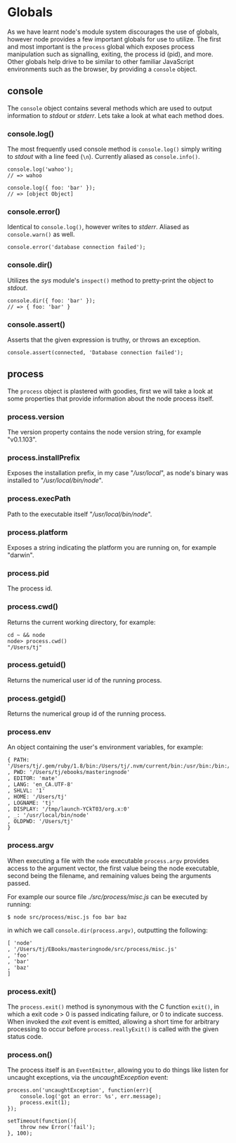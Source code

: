 
# Globals

 As we have learnt node's module system discourages the use of globals, however node provides a few important globals for use to utilize. The first and most important is the `process` global which exposes process manipulation such as signalling, exiting, the process id (pid), and more. Other globals help drive to be similar to other familiar JavaScript environments such as the browser, by providing a `console` object.

## console

The `console` object contains several methods which are used to output information to _stdout_ or _stderr_. Lets take a look at what each method does.

### console.log()

The most frequently used console method is `console.log()` simply writing to _stdout_ with a line feed (`\n`). Currently aliased as `console.info()`.

    console.log('wahoo');
	// => wahoo

    console.log({ foo: 'bar' });
	// => [object Object]

### console.error()

Identical to `console.log()`, however writes to _stderr_. Aliased as `console.warn()` as well.

    console.error('database connection failed');

### console.dir()

Utilizes the _sys_ module's `inspect()` method to pretty-print the object to
_stdout_.

    console.dir({ foo: 'bar' });
    // => { foo: 'bar' } 

### console.assert()

Asserts that the given expression is truthy, or throws an exception.

    console.assert(connected, 'Database connection failed');

## process

The `process` object is plastered with goodies, first we will take a look
at some properties that provide information about the node process itself.

### process.version

The version property contains the node version string, for example "v0.1.103".

### process.installPrefix

Exposes the installation prefix, in my case "_/usr/local_", as node's binary was installed to "_/usr/local/bin/node_".

### process.execPath

Path to the executable itself "_/usr/local/bin/node_".

### process.platform

Exposes a string indicating the platform you are running on, for example "darwin".

### process.pid

The process id.

### process.cwd()

Returns the current working directory, for example:

    cd ~ && node
    node> process.cwd()
    "/Users/tj"

### process.getuid()

Returns the numerical user id of the running process.

### process.getgid()

Returns the numerical group id of the running process.

### process.env

An object containing the user's environment variables, for example:

    { PATH: '/Users/tj/.gem/ruby/1.8/bin:/Users/tj/.nvm/current/bin:/usr/bin:/bin:/usr/sbin:/sbin:/usr/local/bin:/usr/X11/bin'
	, PWD: '/Users/tj/ebooks/masteringnode'
	, EDITOR: 'mate'
	, LANG: 'en_CA.UTF-8'
	, SHLVL: '1'
	, HOME: '/Users/tj'
	, LOGNAME: 'tj'
	, DISPLAY: '/tmp/launch-YCkT03/org.x:0'
	, _: '/usr/local/bin/node'
	, OLDPWD: '/Users/tj'
	}

### process.argv

When executing a file with the `node` executable `process.argv` provides access to the argument vector, the first value being the node executable, second being the filename, and remaining values being the arguments passed.

For example our source file _./src/process/misc.js_ can be executed by running:

    $ node src/process/misc.js foo bar baz

in which we call `console.dir(process.argv)`, outputting the following:

	[ 'node'
	, '/Users/tj/EBooks/masteringnode/src/process/misc.js'
	, 'foo'
	, 'bar'
	, 'baz'
	]

### process.exit()

The `process.exit()` method is synonymous with the C function `exit()`, in which a exit code > 0 is passed indicating failure, or 0 to indicate success. When invoked the _exit_ event is emitted, allowing a short time for arbitrary processing to occur before `process.reallyExit()` is called with the given status code.

### process.on()

The process itself is an `EventEmitter`, allowing you to do things like listen for uncaught exceptions, via the _uncaughtException_ event:

	process.on('uncaughtException', function(err){
	    console.log('got an error: %s', err.message);
	    process.exit(1);
	});

	setTimeout(function(){
	    throw new Error('fail');
	}, 100);
